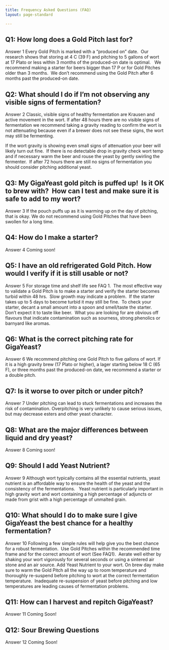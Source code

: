 ```yaml
---
title: Frequency Asked Questions (FAQ)
layout: page-standard

---
```

## Q1: How long does a Gold Pitch last for?

Answer 1 Every Gold Pitch is marked with a “produced on” date.  Our research shows that storing at 4 C (39 F) and pitching to 5 gallons of wort at 17 Plato or less within 3 months of the produced-on date is optimal.   We recommend making a starter for beers bigger than 17 P or for Gold Pitches older than 3 months.  We don’t recommend using the Gold Pitch after 6 months past the produced-on date.

## Q2: What should I do if I’m not observing any visible signs of fermentation?    

Answer 2 Classic, visible signs of healthy fermentation are Krausen and active movement in the wort. If after 48 hours there are no visible signs of fermentation we recommend taking a gravity reading to confirm the wort is not attenuating because even if a brewer does not see these signs, the wort may still be fermenting. 

If the wort gravity is showing even small signs of attenuation your beer will likely turn out fine.  If there is no detectable drop in gravity check wort temp and if necessary warm the beer and rouse the yeast by gently swirling the fermenter.  If after 72 hours there are still no signs of fermentation you should consider pitching additional yeast.  

## Q3: My GigaYeast gold pitch is puffed up!  Is it OK to brew with?  How can I test and make sure it is safe to add to my wort?    

Answer 3 If the pouch puffs up as it is warming up on the day of pitching, that is okay. We do not recommend using Gold Pitches that have been swollen for a long time.     

## Q4: How do I make a starter?    

Answer 4 Coming soon!

## Q5: I have an old refrigerated Gold Pitch. How would I verify if it is still usable or not?    

Answer 5 For storage time and shelf life see FAQ 1.  The most effective way to validate a Gold Pitch is to make a starter and verify the starter becomes turbid within 48 hrs.  Slow growth may indicate a problem.  If the starter takes up to 5 days to become turbid it may still be fine.  To check your starter, decant a small amount into a spoon and smell/taste the starter.  Don’t expect it to taste like beer.  What you are looking for are obvious off flavours that indicate contamination such as sourness, strong phenolics or barnyard like aromas.    

## Q6: What is the correct pitching rate for GigaYeast?    

Answer 6 We recommend pitching one Gold Pitch to five gallons of wort. If it is a high gravity brew (17 Plato or higher), a lager starting below 18 C (65 F), or three months past the produced-on date, we recommend a starter or a double pitch.     

## Q7: Is it worse to over pitch or under pitch?    

Answer 7 Under pitching can lead to stuck fermentations and increases the risk of contamination. Overpitching is very unlikely to cause serious issues, but may decrease esters and other yeast character.    

## Q8: What are the major differences between liquid and dry yeast?    

Answer 8 Coming soon!

## Q9: Should I add Yeast Nutrient?    

Answer 9 Although wort typically contains all the essential nutrients, yeast nutrient is an affordable way to ensure the health of the yeast and the consistency of the fermentations.   Yeast nutrient is particularly important in high gravity wort and wort containing a high percentage of adjuncts or made from grist with a high percentage of unmalted grain.     

## Q10: What should I do to make sure I give GigaYeast the best chance for a healthy fermentation?    

Answer 10 Following a few simple rules will help give you the best chance for a robust fermentation.  Use Gold Pitches within the recommended time frame and for the correct amount of wort (See FAQ1).  Aerate well either by shaking your wort vigorously for several seconds or using a sintered air stone and an air source. Add Yeast Nutrient to your wort. On brew day make sure to warm the Gold Pitch all the way up to room temperature and thoroughly re-suspend before pitching to wort at the correct fermentation temperature.  Inadequate re-suspension of yeast before pitching and low temperatures are leading causes of fermentation problems.    

## Q11: How can I harvest and repitch GigaYeast?      

Answer 11 Coming Soon!

## Q12: Sour Brewing Questions

Answer 12 Coming Soon!
